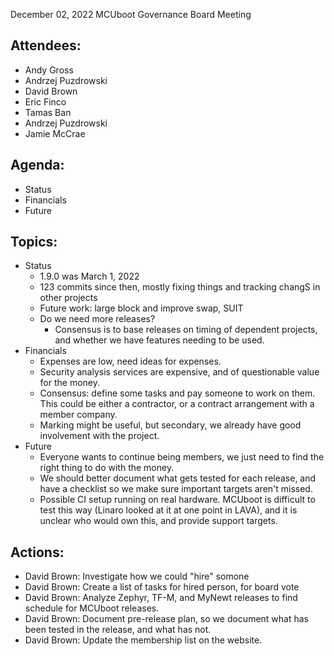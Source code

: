 December 02, 2022 MCUboot Governance Board Meeting

## Attendees:

- Andy Gross
- Andrzej Puzdrowski
- David Brown
- Eric Finco
- Tamas Ban
- Andrzej Puzdrowski
- Jamie McCrae

## Agenda:

- Status
- Financials
- Future

## Topics:

- Status
  - 1.9.0 was March 1, 2022
  - 123 commits since then, mostly fixing things and tracking changS
    in other projects
  - Future work: large block and improve swap, SUIT
  - Do we need more releases?
    - Consensus is to base releases on timing of dependent projects,
      and whether we have features needing to be used.
- Financials
  - Expenses are low, need ideas for expenses.
  - Security analysis services are expensive, and of questionable
    value for the money.
  - Consensus: define some tasks and pay someone to work on them.
    This could be either a contractor, or a contract arrangement with
    a member company.
  - Marking might be useful, but secondary, we already have good
    involvement with the project.
- Future
  - Everyone wants to continue being members, we just need to find the
    right thing to do with the money.
  - We should better document what gets tested for each release, and
    have a checklist so we make sure important targets aren't missed.
  - Possible CI setup running on real hardware.  MCUboot is difficult
    to test this way (Linaro looked at it at one point in LAVA), and
    it is unclear who would own this, and provide support targets.

## Actions:

- David Brown: Investigate how we could "hire" somone
- David Brown: Create a list of tasks for hired person, for board vote
- David Brown: Analyze Zephyr, TF-M, and MyNewt releases to find
  schedule for MCUboot releases.
- David Brown: Document pre-release plan, so we document what has been
  tested in the release, and what has not.
- David Brown: Update the membership list on the website.
